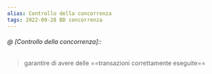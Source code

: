 ```yaml
---
alias: Controllo della concorrenza
tags: 2022-09-28 BD concorrenza
---
```


###### @ [Controllo della concorrenza]::
> garantire di avere delle ==transazioni correttamente eseguite==
<!--ID: 1670236971128-->
